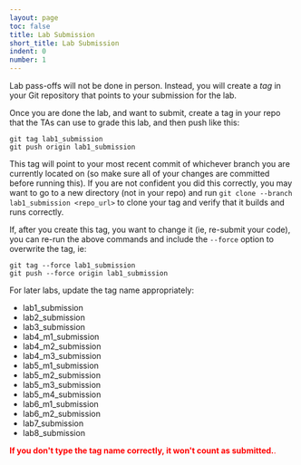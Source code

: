 ```yaml
---
layout: page
toc: false
title: Lab Submission
short_title: Lab Submission
indent: 0
number: 1
---
```


Lab pass-offs will not be done in person.  Instead, you will create a *tag* in your Git repository that points to your submission for the lab.

Once you are done the lab, and want to submit, create a tag in your repo that the TAs can use to grade this lab, and then push like this:

    git tag lab1_submission
    git push origin lab1_submission

This tag will point to your most recent commit of whichever branch you are currently located on (so make sure all of your changes are committed before running this).  If you are not confident you did this correctly, you may want to go to a new directory (not in your repo) and run `git clone --branch lab1_submission <repo_url>` to clone your tag and verify that it builds and runs correctly.

If, after you create this tag, you want to change it (ie, re-submit your code), you can re-run the above commands and include the `--force` option to overwrite the tag, ie:

    git tag --force lab1_submission
    git push --force origin lab1_submission


For later labs, update the tag name appropriately:
  * lab1_submission
  * lab2_submission
  * lab3_submission
  * lab4_m1_submission
  * lab4_m2_submission
  * lab4_m3_submission
  * lab5_m1_submission
  * lab5_m2_submission
  * lab5_m3_submission
  * lab5_m4_submission
  * lab6_m1_submission
  * lab6_m2_submission
  * lab7_submission
  * lab8_submission

<span style="color:red">**If you don't type the tag name correctly, it won't count as submitted.**.
</span>
